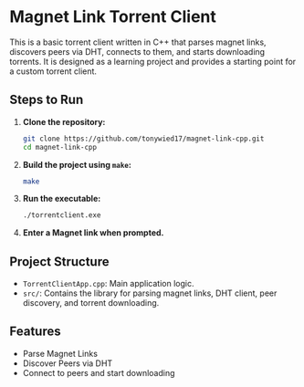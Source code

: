 
# Magnet Link Torrent Client

This is a basic torrent client written in C++ that parses magnet links, discovers peers via DHT, connects to them, and starts downloading torrents. It is designed as a learning project and provides a starting point for a custom torrent client.

## Steps to Run

1. **Clone the repository:**
   ```bash
   git clone https://github.com/tonywied17/magnet-link-cpp.git
   cd magnet-link-cpp
   ```

2. **Build the project using `make`:**
   ```bash
   make
   ```

3. **Run the executable:**
   ```bash
   ./torrentclient.exe
   ```

4. **Enter a Magnet link when prompted.**

## Project Structure

- `TorrentClientApp.cpp`: Main application logic.
- `src/`: Contains the library for parsing magnet links, DHT client, peer discovery, and torrent downloading.

## Features

- Parse Magnet Links
- Discover Peers via DHT
- Connect to peers and start downloading
